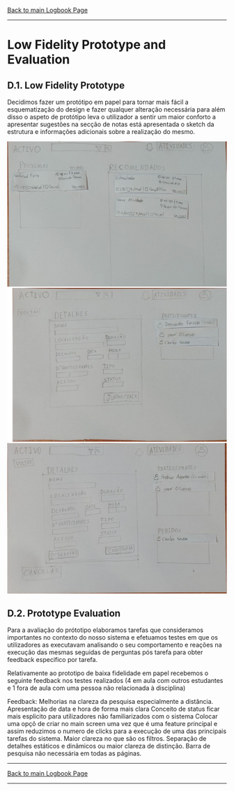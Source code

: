 [Back to main Logbook Page](../hci_logbook.md)

---
# Low Fidelity Prototype and Evaluation

## D.1. Low Fidelity Prototype

Decidimos fazer um protótipo em papel para tornar mais fácil a esquematização do design e fazer qualquer alteração necessária para além disso o aspeto de protótipo leva o utilizador a sentir um maior conforto a apresentar sugestões na secção de notas está apresentada o sketch da estrutura e informações adicionais sobre a realização do mesmo.

<img src="prototipo.png" alt="prototipo" width="600">

<img src="prototipo2.png" alt="prototipo" width="600">

<img src="prototipo3.png" alt="prototipo" width="600">

## D.2. Prototype Evaluation
Para a avaliação do prótotipo elaboramos tarefas que consideramos importantes no contexto do nosso sistema e efetuamos testes em que os utilizadores as executavam analisando o seu comportamento e reações na execução das mesmas seguidas de perguntas pós tarefa para obter feedback especifico por tarefa.

Relativamente ao prototipo de baixa fidelidade em papel recebemos o seguinte feedback nos testes realizados (4 em aula com outros estudantes e 1 fora de aula com uma pessoa não relacionada à disciplina)

Feedback:
    Melhorias na clareza da pesquisa especialmente a distância.
    Apresentação de data e hora de forma mais clara
    Conceito de status ficar mais esplicito para utilizadores não familiarizados com o sistema
    Colocar uma opçõ de criar no main screen uma vez que é uma feature principal e assim reduzimos o numero de clicks para a execução de uma das principais tarefas do sistema.
    Maior clareza no que são os filtros.
    Separação de detalhes estáticos e dinâmicos ou maior clareza de distinção.
    Barra de pesquisa não necessária em todas as páginas.

---
[Back to main Logbook Page](../hci_logbook.md)

---